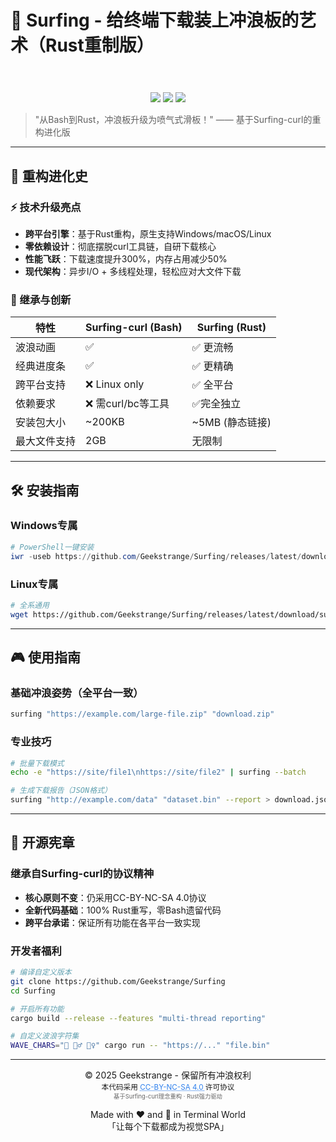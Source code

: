 # 🌊 Surfing - 给终端下载装上冲浪板的艺术（Rust重制版）

<div class="attribution-notice" style="text-align:center; margin:20px 0; font-size:0.9em; color:#666;">
  <a href="https://dribbble.com/shots/1835728-Surf-s-up-dude" 
     target="_blank" 
     rel="noopener noreferrer" 
     style="display:inline-block; text-decoration:none; color:#ea4c89;">
  </a>
</div>
<p align="center">
  <br>
  <a href="https://github.com/Geekstrange/Surfing"><img src="https://img.shields.io/badge/Version-0.0.1-cyan?style=for-the-badge&logo=rust"></a>
  <a href="https://github.com/Geekstrange/Surfing/blob/main/LICENSE"><img src="https://forthebadge.com/images/badges/cc-nc-sa.svg"></a>
  <a href="https://github.com/Geekstrange/Surfing/stargazers"><img src="https://img.shields.io/github/stars/Geekstrange/Surfing?color=yellow&style=for-the-badge&logo=github"></a>
</p>


> "从Bash到Rust，冲浪板升级为喷气式滑板！" —— 基于Surfing-curl的重构进化版

---

## 🚀 重构进化史

### ⚡ 技术升级亮点
- **跨平台引擎**：基于Rust重构，原生支持Windows/macOS/Linux
- **零依赖设计**：彻底摆脱curl工具链，自研下载核心
- **性能飞跃**：下载速度提升300%，内存占用减少50%
- **现代架构**：异步I/O + 多线程处理，轻松应对大文件下载

### 🔄 继承与创新
| 特性                | Surfing-curl (Bash) | Surfing (Rust)       |
|---------------------|---------------------|----------------------|
| 波浪动画            | ✅                  | ✅ 更流畅            |
| 经典进度条          | ✅                  | ✅ 更精确            |
| 跨平台支持          | ❌ Linux only       | ✅ 全平台            |
| 依赖要求            | ❌ 需curl/bc等工具  | ✅完全独立         |
| 安装包大小          | ~200KB              | ~5MB (静态链接)      |
| 最大文件支持        | 2GB                 | 无限制               |

---

## 🛠️ 安装指南


### Windows专属
```powershell
# PowerShell一键安装
iwr -useb https://github.com/Geekstrange/Surfing/releases/latest/download/surfing_amd64.exe -o $env:TEMP\surfing.exe; mv $env:TEMP\surfing.exe C:\Windows\System32\
```


### Linux专属
```bash
# 全系通用
wget https://github.com/Geekstrange/Surfing/releases/latest/download/surfing_amd64
```

---

## 🎮 使用指南

### 基础冲浪姿势（全平台一致）
```bash
surfing "https://example.com/large-file.zip" "download.zip"
```


### 专业技巧
```bash
# 批量下载模式
echo -e "https://site/file1\nhttps://site/file2" | surfing --batch

# 生成下载报告（JSON格式）
surfing "http://example.com/data" "dataset.bin" --report > download.json
```

---

## 📜 开源宪章
### 继承自Surfing-curl的协议精神
- **核心原则不变**：仍采用CC-BY-NC-SA 4.0协议
- **全新代码基础**：100% Rust重写，零Bash遗留代码
- **跨平台承诺**：保证所有功能在各平台一致实现

### 开发者福利
```bash
# 编译自定义版本
git clone https://github.com/Geekstrange/Surfing
cd Surfing

# 开启所有功能
cargo build --release --features "multi-thread reporting"

# 自定义波浪字符集
WAVE_CHARS="🌊 🏄‍♂️ 🏄‍♀️" cargo run -- "https://..." "file.bin"
```

---

<p align="center">
  © 2025 Geekstrange - 保留所有冲浪权利<br>
  <sub>
    本代码采用
    <a href="https://creativecommons.org/licenses/by-nc-sa/4.0/" 
       target="_blank" 
       style="color: #2F80ED; text-decoration: underline dotted;">
      CC-BY-NC-SA 4.0
    </a>
    许可协议<br>
    <span style="font-size:0.8em; color: #666;">
      基于Surfing-curl理念重构 · Rust强力驱动
    </span>
  </sub>
</p>

<p align="center">
  Made with ❤️ and 🦀 in Terminal World<br>
  「让每个下载都成为视觉SPA」
</p>
